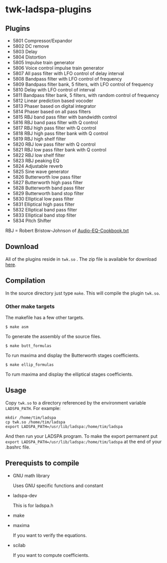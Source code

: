 # twk-ladspa-plugins

## Plugins

- 5801 Compressor/Expandor
- 5802 DC remove
- 5803 Delay
- 5804 Distortion
- 5805 Impulse train generator
- 5806 Voice control impulse train generator
- 5807 All pass filter with LFO control of delay interval
- 5808 Bandpass filter with LFO control of frequency
- 5809 Bandpass filter bank, 5 filters, with LFO control of frequency
- 5810 Delay with LFO control of interval
- 5811 Bandpass filter bank, 5 filters, with random control of frequency
- 5812 Linear prediction based vocoder
- 5813 Phaser based on digital integrator
- 5814 Phaser based on all pass filters
- 5815 RBJ band pass filter with bandwidth control
- 5816 RBJ band pass filter with Q control
- 5817 RBJ high pass filter with Q control
- 5818 RBJ high pass filter bank with Q control
- 5819 RBJ high shelf filter
- 5820 RBJ low pass filter with Q control
- 5821 RBJ low pass filter bank with Q control
- 5822 RBJ low shelf filter
- 5823 RBJ peaking EQ
- 5824 Adjustable reverb
- 5825 Sine wave generator
- 5826 Butterworth low pass filter
- 5827 Butterworth high pass filter
- 5828 Butterworth band pass filter
- 5829 Butterworth band stop filter
- 5830 Elliptical low pass filter
- 5831 Elliptical high pass filter
- 5832 Elliptical band pass filter
- 5833 Elliptical band stop filter
- 5834 Pitch Shifter

RBJ = Robert Bristow-Johnson of [Audio-EQ-Cookbook.txt](https://github.com/TimKrause2/twk-ladspa-plugins/blob/main/Audio-EQ-Cookbook.txt)

## Download

All of the plugins reside in `twk.so` . The zip file is available for download [here](https://twkrause.ca/#twk-ladspa-plugins).

## Compilation

In the source directory just type `make`. This will compile
the plugin `twk.so`.

### Other make targets

The makefile has a few other targets.

	$ make asm
	
To generate the assembly of the source files.

	$ make butt_formulas
	
To run maxima and display the Butterworth stages coefficients.

	$ make ellip_formulas
	
To rum maxima and display the elliptical stages coefficients.

## Usage

Copy `twk.so` to a directory referenced by the environment
variable `LADSPA_PATH`. For example:
```
mkdir /home/tim/ladspa
cp twk.so /home/tim/ladspa
export LADSPA_PATH=/usr/lib/ladspa:/home/tim/ladspa
```

And then run your LADSPA program. To make the export permanent
put	`export LADSPA_PATH=/usr/lib/ladspa:/home/tim/ladspa` 
at the end of your .bashrc file.

## Prerequists to compile

- GNU math library

    Uses GNU specific functions and constant

- ladspa-dev

    This is for ladspa.h

- make
- maxima

    If you want to verify the equations.
    
- scilab

    If you want to compute coefficients.




